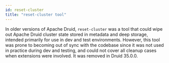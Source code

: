 ```yaml
---
id: reset-cluster
title: "reset-cluster tool"
---
```


<!--
  ~ Licensed to the Apache Software Foundation (ASF) under one
  ~ or more contributor license agreements.  See the NOTICE file
  ~ distributed with this work for additional information
  ~ regarding copyright ownership.  The ASF licenses this file
  ~ to you under the Apache License, Version 2.0 (the
  ~ "License"); you may not use this file except in compliance
  ~ with the License.  You may obtain a copy of the License at
  ~
  ~   http://www.apache.org/licenses/LICENSE-2.0
  ~
  ~ Unless required by applicable law or agreed to in writing,
  ~ software distributed under the License is distributed on an
  ~ "AS IS" BASIS, WITHOUT WARRANTIES OR CONDITIONS OF ANY
  ~ KIND, either express or implied.  See the License for the
  ~ specific language governing permissions and limitations
  ~ under the License.
  -->


In older versions of Apache Druid, `reset-cluster` was a tool that could wipe out Apache Druid cluster state stored in
metadata and deep storage, intended primarily for use in dev and test environments. However, this tool was prone to
becoming out of sync with the codebase since it was not used in practice during dev and testing, and could not cover
all cleanup cases when extensions were involved. It was removed in Druid 35.0.0.
